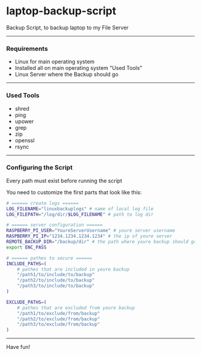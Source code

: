 # laptop-backup-script

Backup Script, to backup laptop to my File Server

---

### Requirements

- Linux for main operating system
- Installed all on main operating system "Used Tools"
- Linux Server where the Backup should go

---

### Used Tools

- shred
- ping
- upower
- grep
- zip
- openssl
- rsync

---

### Configuring the Script

Every path must exist before running the script

You need to customize the first parts that look like this:

```bash
# ====== create logs ======
LOG_FILENAME="linuxbackuplogs" # name of local log file
LOG_FILEPATH="/log/dir/$LOG_FILENAME" # path to log dir

# ====== server configuration ======
RASPBERRY_PI_USER="YoureServerUsername" # youre server username
RASPBERRY_PI_IP="1234.1234.1234.1234" # the ip of youre server
REMOTE_BACKUP_DIR="/backup/dir" # the path where youre backup should go
export ENC_PASS

# ====== pathes to secure ======
INCLUDE_PATHS=(
    # pathes that are included in youre backup
    "/path1/to/include/to/backup"
    "/path2/to/include/to/backup"
    "/path3/to/include/to/backup"
)

EXCLUDE_PATHS=(
    # pathes that are excluded from youre backup
    "/path1/to/exclude/from/backup"
    "/path2/to/exclude/from/backup"
    "/path3/to/exclude/from/backup"
)
```

---

Have fun!
